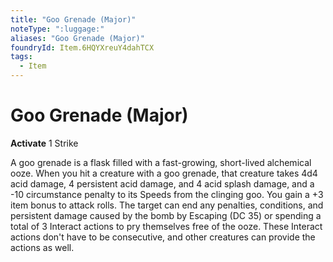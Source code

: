 ```yaml
---
title: "Goo Grenade (Major)"
noteType: ":luggage:"
aliases: "Goo Grenade (Major)"
foundryId: Item.6HQYXreuY4dahTCX
tags:
  - Item
---
```


# Goo Grenade (Major)

**Activate** 1 Strike

A goo grenade is a flask filled with a fast-growing, short-lived alchemical ooze. When you hit a creature with a goo grenade, that creature takes 4d4 acid damage, 4 persistent acid damage, and 4 acid splash damage, and a -10 circumstance penalty to its Speeds from the clinging goo. You gain a +3 item bonus to attack rolls. The target can end any penalties, conditions, and persistent damage caused by the bomb by Escaping (DC 35) or spending a total of 3 Interact actions to pry themselves free of the ooze. These Interact actions don't have to be consecutive, and other creatures can provide the actions as well.


